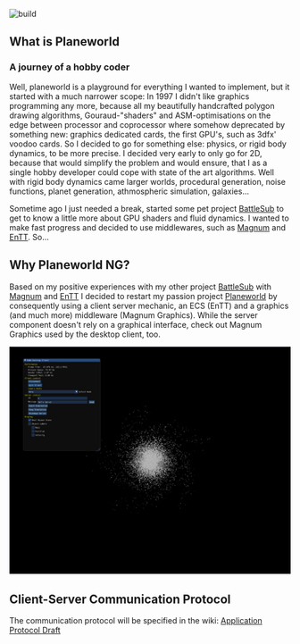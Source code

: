 ![build](https://github.com/planeworld/pwng-server/actions/workflows/ci.yml/badge.svg)

## What is Planeworld

### A journey of a hobby coder

Well, planeworld is a playground for everything I wanted to implement, but it started with a much narrower scope: In 1997 I didn't like graphics programming any more, because all my beautifully handcrafted polygon drawing algorithms, Gouraud-"shaders" and ASM-optimisations on the edge between processor and coprocessor where somehow deprecated by something new: graphics dedicated cards, the first GPU's, such as 3dfx' voodoo cards. So I decided to go for something else: physics, or rigid body dynamics, to be more precise.
I decided very early to only go for 2D, because that would simplify the problem and would ensure, that I as a single hobby developer could cope with state of the art algorithms.
Well with rigid body dynamics came larger worlds, procedural generation, noise functions, planet generation, athmospheric simulation, galaxies...

Sometime ago I just needed a break, started some pet project [BattleSub](https://github.com/bfeldpw/battlesub) to get to know a little more about GPU shaders and fluid dynamics. I wanted to make fast progress and decided to use middlewares, such as [Magnum](https://github.com/mosra/magnum) and [EnTT](https://github.com/skypjack/entt). So...

## Why Planeworld NG?

Based on my positive experiences with my other project [BattleSub](https://github.com/bfeldpw/battlesub) with [Magnum](https://github.com/mosra/magnum) and [EnTT](https://github.com/skypjack/entt) I decided to restart my passion project [Planeworld](https://github.com/planeworld/planeworld) by consequently using a client server mechanic, an ECS (EnTT) and a graphics (and much more) middleware (Magnum Graphics). While the server component doesn't rely on a graphical interface, check out Magnum Graphics used by the desktop client, too.

![Very early galaxy representation](screenshots/Screenshot_20210407_201720.png?raw=true)

## Client-Server Communication Protocol

The communication protocol will be specified in the wiki: [Application Protocol Draft](https://github.com/planeworld/pwng-server/wiki)
